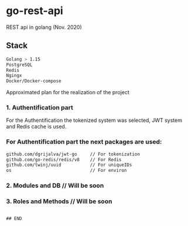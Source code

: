 # go-rest-api
REST api in golang (Nov. 2020)

## Stack
```bash
Golang > 1.15
PostgreSQL
Redis
Ngingx
Docker/Docker-compose
```

Approximated plan for the realization of the project

### 1. Authentification part
For the Authentification the tokenized system was selected, JWT system and Redis cache is used. 

### For Authentification part the next packages are used: 
```bash
github.com/dgrijalva/jwt-go     // For tokenization
github.com/go-redis/redis/v8    // For Redis 
github.com/twinj/uuid           // For uniqueIDs
os                              // For environ
```

### 2. Modules and DB // Will be soon
### 3. Roles and Methods // Will be soon
```

## END
